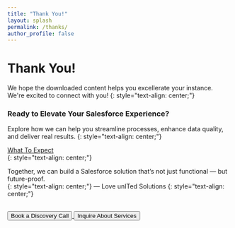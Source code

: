 ```yaml
---
title: "Thank You!"
layout: splash
permalink: /thanks/
author_profile: false
---
```


<h1 class="centered-heading">Thank You!</h1>

We hope the downloaded content helps you excellerate your instance. We're excited to connect with you!
{: style="text-align: center;"}

<h3 class="centered-heading">Ready to Elevate Your Salesforce Experience?</h3>

Explore how we can help you streamline processes, enhance data quality, and deliver real results.
{: style="text-align: center;"}

[What To Expect](https://www.loveunited.solutions/our-services) <br>
{: style="text-align: center;"}

Together, we can build a Salesforce solution that’s not just functional — but future-proof. <br>
{: style="text-align: center;"}
— Love unITed Solutions
{: style="text-align: center;"}

<br>

<!-- Button section -->
<div class="button-container">
  <a href="https://app.usemotion.com/meet/devo-perez/30-min-consultation" target="_blank" rel="noopener noreferrer">
    <button class="large-centered-button">Book a Discovery Call</button>
  </a>
  <a href="https://app.formbricks.com/s/cmatz49ts052zu2014tacgoxc" target="_blank" rel="noopener noreferrer">
    <button class="large-centered-button">Inquire About Services</button>
  </a>
</div>
